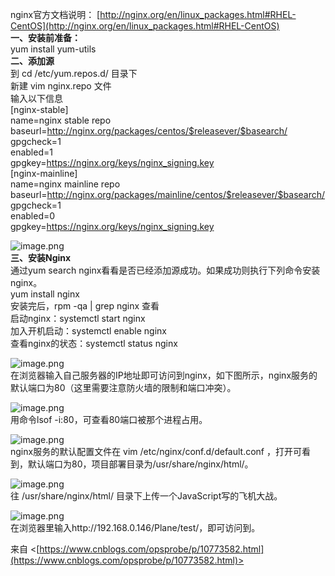 nginx官方文档说明： [http://nginx.org/en/linux_packages.html#RHEL-CentOS](http://nginx.org/en/linux_packages.html#RHEL-CentOS) <br />**一、安装前准备：** <br />yum install yum-utils <br />**二、添加源** <br />到 cd /etc/yum.repos.d/ 目录下 <br />新建 vim nginx.repo 文件 <br />输入以下信息 <br />[nginx-stable] <br />name=nginx stable repo <br />baseurl=http://nginx.org/packages/centos/$releasever/$basearch/ <br />gpgcheck=1 <br />enabled=1 <br />gpgkey=https://nginx.org/keys/nginx_signing.key <br />[nginx-mainline] <br />name=nginx mainline repo <br />baseurl=http://nginx.org/packages/mainline/centos/$releasever/$basearch/ <br />gpgcheck=1 <br />enabled=0 <br />gpgkey=https://nginx.org/keys/nginx_signing.key 

![image.png](https://cdn.nlark.com/yuque/0/2022/png/26798000/1662468108008-f48a2e3f-6a26-4b27-8d88-38e335a59798.png#averageHue=%23242322&clientId=u298bda8d-98ac-4&from=paste&id=u313b08a9&originHeight=342&originWidth=805&originalType=url&ratio=1&rotation=0&showTitle=false&size=35625&status=done&style=none&taskId=u94fdd3c6-17e6-4a40-9270-e0b06a1c6b1&title=)<br />**三、安装Nginx** <br />通过yum search nginx看看是否已经添加源成功。如果成功则执行下列命令安装nginx。 <br />yum install nginx <br />安装完后，rpm -qa | grep nginx 查看 <br />启动nginx：systemctl start nginx <br />加入开机启动：systemctl enable nginx <br />查看nginx的状态：systemctl status nginx 

![image.png](https://cdn.nlark.com/yuque/0/2022/png/26798000/1662468108088-963c87be-283d-4db5-8c19-419280ed1e69.png#averageHue=%230d0b0a&clientId=u298bda8d-98ac-4&from=paste&id=u928f23da&originHeight=442&originWidth=825&originalType=url&ratio=1&rotation=0&showTitle=false&size=67216&status=done&style=none&taskId=uad8d223f-929e-41b9-b3e5-2b0f3bf4ca8&title=)<br />在浏览器输入自己服务器的IP地址即可访问到nginx，如下图所示，nginx服务的默认端口为80（这里需要注意防火墙的限制和端口冲突）。 

![image.png](https://cdn.nlark.com/yuque/0/2022/png/26798000/1662468108046-801fb581-878f-4066-b94d-22318dbbe4d5.png#averageHue=%23f8f7f5&clientId=u298bda8d-98ac-4&from=paste&id=ua79501c2&originHeight=385&originWidth=964&originalType=url&ratio=1&rotation=0&showTitle=false&size=54748&status=done&style=none&taskId=u2fca0b94-8e83-415f-8786-2d45164c7a1&title=)<br />用命令lsof -i:80，可查看80端口被那个进程占用。 

![image.png](https://cdn.nlark.com/yuque/0/2022/png/26798000/1662468108015-43f1d87c-4476-4ef0-a20c-63b20becee38.png#averageHue=%230e0c0a&clientId=u298bda8d-98ac-4&from=paste&id=u3ae67f73&originHeight=102&originWidth=805&originalType=url&ratio=1&rotation=0&showTitle=false&size=16014&status=done&style=none&taskId=ue37d84ae-bb58-4d06-a1e3-379957bf91d&title=)<br />nginx服务的默认配置文件在 vim /etc/nginx/conf.d/default.conf ，打开可看到，默认端口为80，项目部署目录为/usr/share/nginx/html/。 

![image.png](https://cdn.nlark.com/yuque/0/2022/png/26798000/1662468108090-24295314-91a9-4905-8366-56c57b8c47fb.png#averageHue=%23131211&clientId=u298bda8d-98ac-4&from=paste&id=u68a25c35&originHeight=960&originWidth=825&originalType=url&ratio=1&rotation=0&showTitle=false&size=86788&status=done&style=none&taskId=ubf3628c6-ba48-4b9b-8a7d-da7f54766de&title=)<br />往 /usr/share/nginx/html/ 目录下上传一个JavaScript写的飞机大战。 

![image.png](https://cdn.nlark.com/yuque/0/2022/png/26798000/1662468108858-00179bd9-ee64-41e3-afad-897d33a349d6.png#clientId=u298bda8d-98ac-4&from=paste&id=ue9eb389f&originHeight=142&originWidth=805&originalType=url&ratio=1&rotation=0&showTitle=false&size=17639&status=done&style=none&taskId=u0ec1afc3-9815-471f-bf6c-f05cc2944e1&title=)<br />在浏览器里输入http://192.168.0.146/Plane/test/，即可访问到。 



来自 <[https://www.cnblogs.com/opsprobe/p/10773582.html](https://www.cnblogs.com/opsprobe/p/10773582.html)>  


